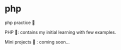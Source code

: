 # php
php practice 🐘

PHP 📓: contains my initial learning with few examples.

Mini projects 📁 : coming soon...
